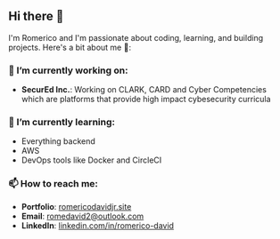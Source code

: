 ## Hi there 👋

I'm Romerico and I'm passionate about coding, learning, and building projects. Here's a bit about me 🚀:

### 🔭 I’m currently working on:
- **SecurEd Inc.**: Working on CLARK, CARD and Cyber Competencies which are platforms that provide high impact cybesecurity curricula
  
### 🌱 I’m currently learning:
- Everything backend 
- AWS
- DevOps tools like Docker and CircleCI

### 📫 How to reach me:
- **Portfolio**: [romericodavidjr.site](http://www.romericodavidjr.site)
- **Email**: [romedavid2@outlook.com](mailto:romedavid2@outlook.com)
- **LinkedIn**: [linkedin.com/in/romerico-david](https://www.linkedin.com/in/romerico-david)
